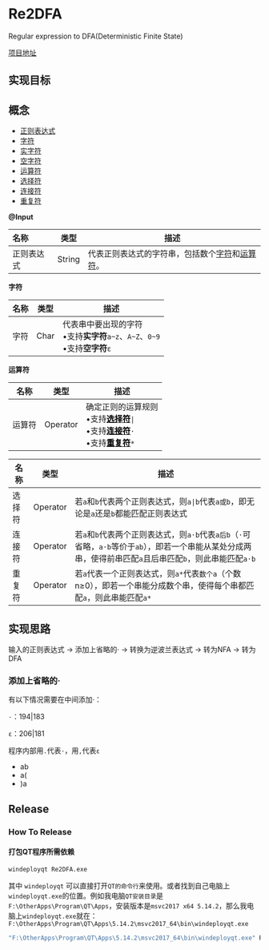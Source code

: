 <!--
 * @Author: LetMeFly
 * @Date: 2022-03-28 15:29:51
 * @LastEditors: LetMeFly
 * @LastEditTime: 2022-03-31 10:01:07
-->
# Re2DFA

Regular expression to DFA(Deterministic Finite State)

[项目地址](https://github.com/LetMeFly666/Re2DFA)

## 实现目标

## 概念

+ [正则表达式](#RegularExpression)
+ [字符](#Character)
+ [实字符](#CharacterReal)
+ [空字符](#CharacterEmpty)
+ [运算符](#Operator)
+ [选择符](#OperatorOr)
+ [连接符](#OperatorConcatenation)
+ [重复符](#OperatorRepetition)

**@Input**

| 名称       | 类型   | 描述                                           |
| :--------- | ------ | ---------------------------------------------- |
| 正则表达式<a id="RegularExpression"></a> | String | 代表正则表达式的字符串，包括数个[字符](#Character)和[运算符](#Operator)。 |

**字符**

| 名称 | 类型 | 描述                                                         |
| ---- | ---- | ------------------------------------------------------------ |
| 字符<a id="Character"></a> | Char | 代表串中要出现的字符<br/>•支持**实字符**<a id="CharacterReal"></a>```a~z```、```A~Z```、```0~9```<br/>•支持**空字符**<a id="CharacterEmpty"></a>```ε``` |

**运算符**

| 名称   | 类型     | 描述 |
| ------ | -------- | ---- |
| 运算符<a id="Operator"></a> | Operator | 确定正则的运算规则<br/>•支持<a href="#OperatorOr"><font color="black"><b>选择符</b></font></a><code>&#124;</code><br/>•支持<a href="#OperatorConcatenation"><font color="black"><b>连接符</b></font></a>```·```<br/>•支持<a href="#OperatorRepetition"><font color="black"><b>重复符</b></font></a>```*``` |

| 名称 | 类型 | 描述 |
| ---- | --- | --- |
| 选择符<a id="OperatorOr"></a> | Operator | 若```a```和```b```代表两个正则表达式，则<code>a&#124;b</code>代表```a或b```，即无论是```a```还是```b```都能匹配正则表达式 |
| 连接符<a id="OperatorConcatenation"></a> | Operator | 若```a```和```b```代表两个正则表达式，则```a·b```代表```a后b```（```·```可省略，```a·b```等价于```ab```），即若一个串能从某处分成两串，使得前串匹配```a```且后串匹配```b```，则此串能匹配```a·b``` |
| 重复符<a id="OperatorRepetition"></a> | Operator | 若```a```代表一个正则表达式，则```a*```代表```数个a```（个数n≥0），即若一个串能分成数个串，使得每个串都匹配```a```，则此串能匹配```a*``` |

## 实现思路

输入的正则表达式 → 添加上省略的· → 转换为逆波兰表达式 → 转为NFA → 转为DFA

### 添加上省略的·

有以下情况需要在中间添加·：

```·```：194&#124;183

```ε```：206&#124;181

程序内部用```.```代表```·```，用```,```代表```ε```

+ ab
+ a(
+ )a

## Release

### How To Release

#### 打包QT程序所需依赖

```bat
windeployqt Re2DFA.exe
```

其中 ```windeployqt``` 可以直接打开```QT的命令行```来使用。或者找到自己电脑上```windeployqt.exe```的位置。例如我电脑```QT安装目录```是```F:\OtherApps\Program\QT\Apps```，安装版本是```msvc2017 x64 5.14.2```，那么我电脑上```windeployqt.exe```就在：```F:\OtherApps\Program\QT\Apps\5.14.2\msvc2017_64\bin\windeployqt.exe```

```bat
"F:\OtherApps\Program\QT\Apps\5.14.2\msvc2017_64\bin\windeployqt.exe" Re2DFA.exe
```